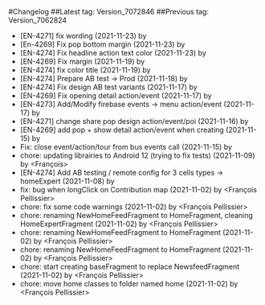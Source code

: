#Changelog
##Latest tag: Version_7072846
##Previous tag: Version_7062824
* [EN-4271] fix wording (2021-11-23) by <Jr>
* [En-4269] Fix pop bottom margin (2021-11-23) by <Jr>
* [EN-4274] Fix headline action text color (2021-11-23) by <Jr>
* [EN-4269] Fix margin (2021-11-19) by <Jr>
* [EN-4274] fix color title (2021-11-19) by <Jr>
* [EN-4274] Prepare AB test -> Prod (2021-11-18) by <Jr>
* [EN-4274] Fix design AB test variants (2021-11-17) by <Jr>
* [EN-4269] Fix opening detail action/event (2021-11-17) by <Jr>
* [EN-4273] Add/Modify firebase events -> menu action/event (2021-11-17) by <Jr>
* [EN-4271] change share pop design action/event/poi (2021-11-16) by <Jr>
* [EN-4269] add pop + show detail action/event when creating (2021-11-15) by <Jr>
* Fix: close event/action/tour from bus events call (2021-11-15) by <Jr>
* chore: updating librairies to Android 12 (trying to fix tests) (2021-11-09) by <François>
* [EN-4274] Add AB testing / remote config for 3 cells types -> homeExpert (2021-11-08) by <Jr>
* fix: bug when longClick on Contribution map (2021-11-02) by <François Pellissier>
* chore: fix some code warnings (2021-11-02) by <François Pellissier>
* chore: renaming NewHomeFeedFragment to HomeFragment, cleaning HomeExpertFragment (2021-11-02) by <François Pellissier>
* chore: renaming NewHomeFeedFragment to HomeFragment (2021-11-02) by <François Pellissier>
* chore: renaming NewHomeFeedFragment to HomeFragment (2021-11-02) by <François Pellissier>
* chore: start creating baseFragment to replace NewsfeedFragment (2021-11-02) by <François Pellissier>
* chore: move home classes to folder named home (2021-11-02) by <François Pellissier>
